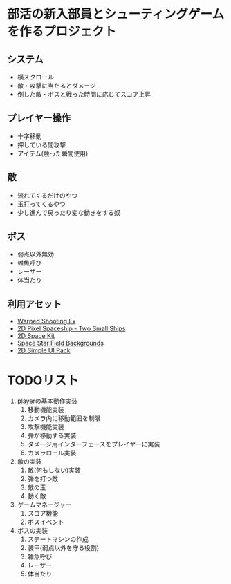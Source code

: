 # 部活の新入部員とシューティングゲームを作るプロジェクト

## システム
* 横スクロール
* 敵・攻撃に当たるとダメージ
* 倒した敵・ボスと戦った時間に応じてスコア上昇

## プレイヤー操作
* 十字移動
* 押している間攻撃
* アイテム(触った瞬間使用)

## 敵
* 流れてくるだけのやつ
* 玉打ってくるやつ
* 少し進んで戻ったり変な動きをする奴

## ボス
* 弱点以外無効
* 雑魚呼び
* レーザー
* 体当たり

## 利用アセット
* [Warped Shooting Fx](https://assetstore.unity.com/packages/2d/textures-materials/abstract/warped-shooting-fx-195246)
* [2D Pixel Spaceship - Two Small Ships](https://assetstore.unity.com/packages/2d/characters/2d-pixel-spaceship-two-small-ships-131545)
* [2D Space Kit](https://assetstore.unity.com/packages/2d/environments/2d-space-kit-27662)
* [Space Star Field Backgrounds](https://assetstore.unity.com/packages/2d/textures-materials/space-star-field-backgrounds-109689)
* [2D Simple UI Pack](https://assetstore.unity.com/packages/2d/gui/icons/2d-simple-ui-pack-218050)

# TODOリスト

1. playerの基本動作実装
   1. 移動機能実装
   2. カメラ内に移動範囲を制限
   3. 攻撃機能実装
   4. 弾が移動する実装
   5. ダメージ用インターフェースをプレイヤーに実装
   6. カメラロール実装
2. 敵の実装
   1. 敵(何もしない)実装
   2. 弾を打つ敵
   3. 敵の玉
   4. 動く敵
3. ゲームマネージャー
   1. スコア機能
   2. ボスイベント
4. ボスの実装
   1. ステートマシンの作成
   2. 装甲(弱点以外を守る役割)
   3. 雑魚呼び
   4. レーザー
   5. 体当たり
